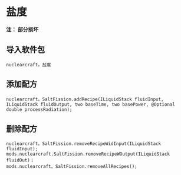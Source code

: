 # 盐度
**注： 部分损坏**

## 导入软件包
`nuclearcraft。盐度`

## 添加配方
```zenscript
nuclearcraft。SaltFission.addRecipe(ILiquidStack fluidInput, ILiquidStack fluidOutput, two baseTime, two basePower, @Optional double processRadiation);
```

## 删除配方
```zenscript
nuclearcraft。SaltFission.removeRecipeWidInput(ILiquidStack fluidInput);
mods.nuclearcraft.SaltFission.removeRecipeWOutput(ILiquidStack fluidOut)；
mods.nuclearcraft。SaltFission.removeAllRecipes();
```